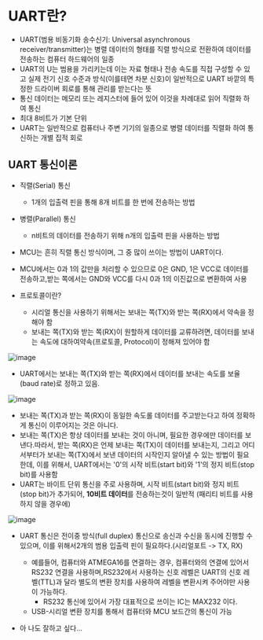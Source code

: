 # UART란?
+ UART(범용 비동기화 송수신기: Universal asynchronous receiver/transmitter)는 병렬 데이터의 형태를 직렬 방식으로 전환하여 데이터를 전송하는 컴퓨터 하드웨어의 일종
+ UART의 U는 범용을 가리키는데 이는 자료 형태나 전송 속도를 직접 구성할 수 있고 실제 전기 신호 수준과 방식(이를테면 차분 신호)이 일반적으로 UART 바깥의 특정한 드라이버 회로를 통해 관리를 받는다는 뜻
+ 통신 데이터는 메모리 또는 레지스터에 들어 있어 이것을 차례대로 읽어 직렬화 하여 통신
+ 최대 8비트가 기본 단위
+ UART는 일반적으로 컴퓨터나 주변 기기의 일종으로 병렬 데이터를 직렬화 하여 통신하는 개별 집적 회로

## UART 통신이론
+ 직렬(Serial) 통신
  + 1개의 입출력 핀을 통해 8개 비트를 한 번에 전송하는 방법
+ 병렬(Parallel) 통신
  + n비트의 데이터를 전송하기 위해 n개의 입출력 핀을 사용하는 방법

+ MCU는 흔히 직렬 통신 방식이며, 그 중 많이 쓰이는 방법이 UART이다.

+ MCU에서는 0과 1의 값만을 처리할 수 있으므로 0은 GND, 1은 VCC로 데이터를 전송하고,받는 쪽에서는 GND와 VCC를 다시 0과 1의 이진값으로 변환하여 사용

+ 프로토콜이란?
  + 시리얼 통신을 사용하기 위해서는 보내는 쪽(TX)와 받는 쪽(RX)에서 약속을 정해야 함
  + 보내는 쪽(TX)와 받는 쪽(RX)이 원할하게 데이터를 교류하려면, 데이터를 보내는 속도에 대하여약속(프로토콜, Protocol)이 정해져 있어야 함

![image](https://github.com/user-attachments/assets/460d889e-a037-4618-8392-77c60721449d)

+ UART에서는 보내는 쪽(TX)와 받는 쪽(RX)에서 데이터를 보내는 속도를 보율(baud rate)로 정하고 있음.

![image](https://github.com/user-attachments/assets/3bf7d3cc-83c3-4a49-9732-8c8de9b81501)

+ 보내는 쪽(TX)과 받는 쪽(RX)이 동일한 속도롤 데이터를 주고받는다고 하여 정확하게 통신이 이루어지는 것은 아니다.
+ 보내는 쪽(TX)은 항상 데이터를 보내는 것이 아니며, 필요한 경우에만 데이터를 보낸다.따라서, 받는 쪽(RX)은 언제 보내는 쪽(TX)이 데이터를 보내는지, 그리고 어디서부터가 보내는 쪽(TX)에서 보낸 데이터의 시작인지 알아낼 수 있는 방법이 필요한데, 이를 위해서, UART에서는 '0'의 시작 비트(start bit)와 '1'의 정지 비트(stop bit)를 사용함
+ UART는 바이트 단위 통신을 주로 사용하며, 시작 비트(start bit)와 정지 비트(stop bit)가 추가되어, **10비트 데이터**를 전송하는것이 일반적 (패리티 비트를 사용하지 않을 경우에)

![image](https://github.com/user-attachments/assets/8280ec38-88f2-4981-952b-905ec5f47b9f)

+ UART 통신은 전이중 방식(full duplex) 통신으로 송신과 수신을 동시에 진행할 수 있으며, 이를 위해서2개의 범용 입출력 핀이 필요하다.(시리얼포트 -> TX, RX)
  + 예를들어, 컴퓨터와 ATMEGA16를 연결하는 경우, 컴퓨터와의 연결에 있어서 RS232 연결을 사용하며,RS232에서 사용하는 신호 레벨은 UART의 신호 레벨(TTL)과 달라 별도의 변환 장치를 사용하여 레벨을 변환시켜 주어야만 사용이 가능하다.
    + RS232 통신에 있어서 가장 대표적으로 쓰이는 IC는 MAX232 이다.
  + USB-시리얼 변환 장치를 통해서 컴퓨터와 MCU 보드간의 통신이 가능
 
+ 아 나도 잘하고 싶다...
